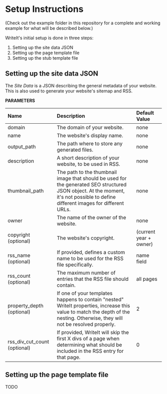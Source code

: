 # Setup Instructions

(Check out the example folder in this repository for a complete and working example for what will be described below.)

WriteIt's initial setup is done in three steps:

1) Setting up the site data JSON
2) Setting up the page template file
3) Setting up the stub template file

## Setting up the site data JSON

The *Site Data* is a JSON describing the general metadata of your website. This is also used to generate your website's sitemap and RSS.


**PARAMETERS**


| Name  | Description | Default Value |
| :------------- | :------------- | :------------- |
| domain |  The domain of your website.   |  none |
| name |  The website's display name.   |  none |
| output_path |  The path where to store any generated files.   |  none |
| description |  A short description of your website, to be used in RSS.   |  none |
| thumbnail_path |  The path to the thumbnail image that should be used for the generated SEO structured JSON object. At the moment, it's not possible to define different images for different URLs.  |  none |
| owner |  The name of the owner of the website.  |  none |
| copyright (optional) |  The website's copyright.  |  (current year + owner) |
| rss_name (optional) |  If provided, defines a custom name to be used for the RSS file specifically.  |  name field |
| rss_count (optional) |  The maximum number of entries that the RSS file should contain.  |  all pages |
| property_depth (optional) |  If one of your templates happens to contain "nested" WriteIt properties, increase this value to match the depth of the nesting. Otherwise, they will not be resolved properly.  |  2 |
| rss_div_cut_count (optional) |  If provided, WriteIt will skip the first X divs of a page when determining what should be included in the RSS entry for that page.   |  0 |

## Setting up the page template file

TODO
